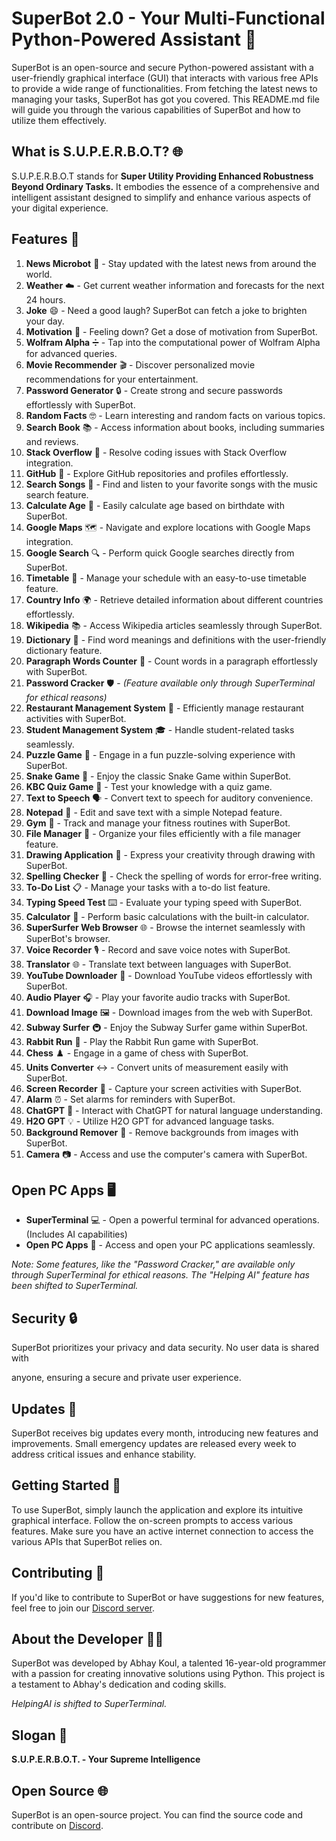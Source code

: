 # SuperBot 2.0 - Your Multi-Functional Python-Powered Assistant 👾

SuperBot is an open-source and secure Python-powered assistant with a user-friendly graphical interface (GUI) that interacts with various free APIs to provide a wide range of functionalities. From fetching the latest news to managing your tasks, SuperBot has got you covered. This README.md file will guide you through the various capabilities of SuperBot and how to utilize them effectively.

## What is S.U.P.E.R.B.O.T? 🌐

S.U.P.E.R.B.O.T stands for **Super Utility Providing Enhanced Robustness Beyond Ordinary Tasks.** It embodies the essence of a comprehensive and intelligent assistant designed to simplify and enhance various aspects of your digital experience.

## Features 🌟

1. **News Microbot** 📰 - Stay updated with the latest news from around the world.
2. **Weather** ☁️ - Get current weather information and forecasts for the next 24 hours.
3. **Joke** 😄 - Need a good laugh? SuperBot can fetch a joke to brighten your day.
4. **Motivation** 💪 - Feeling down? Get a dose of motivation from SuperBot.
5. **Wolfram Alpha** ➗ - Tap into the computational power of Wolfram Alpha for advanced queries.
6. **Movie Recommender** 🎬 - Discover personalized movie recommendations for your entertainment.
7. **Password Generator** 🔒 - Create strong and secure passwords effortlessly with SuperBot.
8. **Random Facts** 🤓 - Learn interesting and random facts on various topics.
9. **Search Book** 📚 - Access information about books, including summaries and reviews.
10. **Stack Overflow** 📌 - Resolve coding issues with Stack Overflow integration.
11. **GitHub** 🐙 - Explore GitHub repositories and profiles effortlessly.
12. **Search Songs** 🎵 - Find and listen to your favorite songs with the music search feature.
13. **Calculate Age** 🎂 - Easily calculate age based on birthdate with SuperBot.
14. **Google Maps** 🗺️ - Navigate and explore locations with Google Maps integration.
15. **Google Search** 🔍 - Perform quick Google searches directly from SuperBot.
16. **Timetable** 📅 - Manage your schedule with an easy-to-use timetable feature.
17. **Country Info** 🌍 - Retrieve detailed information about different countries effortlessly.
18. **Wikipedia** 📚 - Access Wikipedia articles seamlessly through SuperBot.
19. **Dictionary** 📖 - Find word meanings and definitions with the user-friendly dictionary feature.
20. **Paragraph Words Counter** 📝 - Count words in a paragraph effortlessly with SuperBot.
21. **Password Cracker** 🛡️ - *(Feature available only through SuperTerminal for ethical reasons)*
22. **Restaurant Management System** 🍔 - Efficiently manage restaurant activities with SuperBot.
23. **Student Management System** 🎓 - Handle student-related tasks seamlessly.
24. **Puzzle Game** 🧩 - Engage in a fun puzzle-solving experience with SuperBot.
25. **Snake Game** 🐍 - Enjoy the classic Snake Game within SuperBot.
26. **KBC Quiz Game** 🤔 - Test your knowledge with a quiz game.
27. **Text to Speech** 🗣️ - Convert text to speech for auditory convenience.
28. **Notepad** 📝 - Edit and save text with a simple Notepad feature.
29. **Gym** 💪 - Track and manage your fitness routines with SuperBot.
30. **File Manager** 📂 - Organize your files efficiently with a file manager feature.
31. **Drawing Application** 🎨 - Express your creativity through drawing with SuperBot.
32. **Spelling Checker** 📝 - Check the spelling of words for error-free writing.
33. **To-Do List** 📋 - Manage your tasks with a to-do list feature.
34. **Typing Speed Test** ⌨️ - Evaluate your typing speed with SuperBot.
35. **Calculator** 🧮 - Perform basic calculations with the built-in calculator.
36. **SuperSurfer Web Browser** 🌐 - Browse the internet seamlessly with SuperBot's browser.
37. **Voice Recorder** 🎙️ - Record and save voice notes with SuperBot.
38. **Translator** 🌐 - Translate text between languages with SuperBot.
39. **YouTube Downloader** 🎥 - Download YouTube videos effortlessly with SuperBot.
40. **Audio Player** 🎧 - Play your favorite audio tracks with SuperBot.
41. **Download Image** 🖼️ - Download images from the web with SuperBot.
42. **Subway Surfer** 🚇 - Enjoy the Subway Surfer game within SuperBot.
43. **Rabbit Run** 🐇 - Play the Rabbit Run game with SuperBot.
44. **Chess** ♟️ - Engage in a game of chess with SuperBot.
45. **Units Converter** ↔️ - Convert units of measurement easily with SuperBot.
46. **Screen Recorder** 🎥 - Capture your screen activities with SuperBot.
47. **Alarm** ⏰ - Set alarms for reminders with SuperBot.
48. **ChatGPT** 💬 - Interact with ChatGPT for natural language understanding.
49. **H2O GPT** 💡 - Utilize H2O GPT for advanced language tasks.
50. **Background Remover** 🌅 - Remove backgrounds from images with SuperBot.
51. **Camera** 📷 - Access and use the computer's camera with SuperBot.

## Open PC Apps 🖥️

- **SuperTerminal** 💻 - Open a powerful terminal for advanced operations. (Includes AI capabilities)
- **Open PC Apps** 📂 - Access and open your PC applications seamlessly.

*Note: Some features, like the "Password Cracker," are available only through SuperTerminal for ethical reasons. The "Helping AI" feature has been shifted to SuperTerminal.*

## Security 🔒

SuperBot prioritizes your privacy and data security. No user data is shared with

 anyone, ensuring a secure and private user experience.

## Updates 🚀

SuperBot receives big updates every month, introducing new features and improvements. Small emergency updates are released every week to address critical issues and enhance stability.

## Getting Started 🚀

To use SuperBot, simply launch the application and explore its intuitive graphical interface. Follow the on-screen prompts to access various features. Make sure you have an active internet connection to access the various APIs that SuperBot relies on.

## Contributing 👥

If you'd like to contribute to SuperBot or have suggestions for new features, feel free to join our [Discord server](https://discord.gg/dftguNxwnW).

## About the Developer 👨‍💻

SuperBot was developed by Abhay Koul, a talented 16-year-old programmer with a passion for creating innovative solutions using Python. This project is a testament to Abhay's dedication and coding skills.

*HelpingAI is shifted to SuperTerminal.*

## Slogan 🚀

**S.U.P.E.R.B.O.T. - Your Supreme Intelligence**

## Open Source 🌐

SuperBot is an open-source project. You can find the source code and contribute on [Discord](https://discord.gg/dftguNxwnW).
